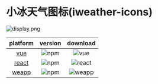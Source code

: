 # 小冰天气图标(iweather-icons)

![display.png](https://s1.ax1x.com/2022/06/05/XwEzWj.png)

|                          platform                           |                          version                          |                           download                           |
| :---------------------------------------------------------: | :-------------------------------------------------------: | :----------------------------------------------------------: |
|     [vue](https://www.npmjs.com/package/iweather_icons)     |    ![npm](https://img.shields.io/npm/v/iweather_icons)    |     ![vue](https://img.shields.io/npm/dt/iweather_icons)     |
| [react](https://www.npmjs.com/package/iweather_icons_react) | ![npm](https://img.shields.io/npm/v/iweather_icons_react) | ![react](https://img.shields.io/npm/dt/iweather_icons_react) |
| [weapp](https://www.npmjs.com/package/iweather_icon_weapp)  | ![npm](https://img.shields.io/npm/v/iweather_icon_weapp)  | ![weapp](https://img.shields.io/npm/dt/iweather_icon_weapp)  |

